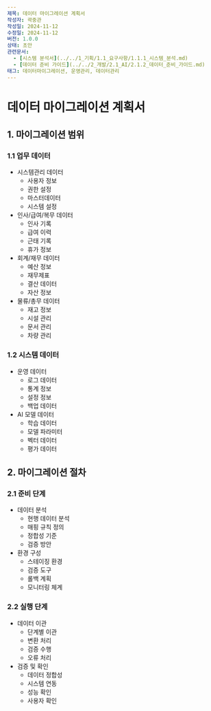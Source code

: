 ```yaml
---
제목: 데이터 마이그레이션 계획서
작성자: 곽중관
작성일: 2024-11-12
수정일: 2024-11-12
버전: 1.0.0
상태: 초안
관련문서:
  - [시스템 분석서](../../1_기획/1.1_요구사항/1.1.1_시스템_분석.md)
  - [데이터 준비 가이드](../../2_개발/2.1_AI/2.1.2_데이터_준비_가이드.md)
태그: 데이터마이그레이션, 운영관리, 데이터관리
---
```


# 데이터 마이그레이션 계획서

## 1. 마이그레이션 범위

### 1.1 업무 데이터
- 시스템관리 데이터
  - 사용자 정보
  - 권한 설정
  - 마스터데이터
  - 시스템 설정
- 인사/급여/복무 데이터
  - 인사 기록
  - 급여 이력
  - 근태 기록
  - 휴가 정보
- 회계/재무 데이터
  - 예산 정보
  - 재무제표
  - 결산 데이터
  - 자산 정보
- 물류/총무 데이터
  - 재고 정보
  - 시설 관리
  - 문서 관리
  - 차량 관리

### 1.2 시스템 데이터
- 운영 데이터
  - 로그 데이터
  - 통계 정보
  - 설정 정보
  - 백업 데이터
- AI 모델 데이터
  - 학습 데이터
  - 모델 파라미터
  - 벡터 데이터
  - 평가 데이터

## 2. 마이그레이션 절차

### 2.1 준비 단계
- 데이터 분석
  - 현행 데이터 분석
  - 매핑 규칙 정의
  - 정합성 기준
  - 검증 방안
- 환경 구성
  - 스테이징 환경
  - 검증 도구
  - 롤백 계획
  - 모니터링 체계

### 2.2 실행 단계
- 데이터 이관
  - 단계별 이관
  - 변환 처리
  - 검증 수행
  - 오류 처리
- 검증 및 확인
  - 데이터 정합성
  - 시스템 연동
  - 성능 확인
  - 사용자 확인